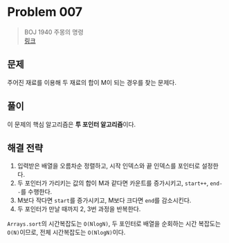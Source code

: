 # Problem 007

> BOJ 1940 주몽의 명령
> <br/>
> [링크](https://www.acmicpc.net/problem/1940)

## 문제

주어진 재료를 이용해 두 재료의 합이 M이 되는 경우를 찾는 문제다.

## 풀이

이 문제의 핵심 알고리즘은 **투 포인터 알고리즘**이다.

## 해결 전략

1. 입력받은 배열을 오름차순 정렬하고, 시작 인덱스와 끝 인덱스를 포인터로 설정한다.
2. 두 포인터가 가리키는 값의 합이 M과 같다면 카운트를 증가시키고, `start++`, `end--`를 수행한다.
3. M보다 작다면 `start`를 증가시키고, M보다 크다면 `end`를 감소시킨다.
4. 두 포인터가 만날 때까지 2, 3번 과정을 반복한다.

`Arrays.sort`의 시간복잡도는 `O(NlogN)`, 두 포인터로 배열을 순회하는 시간 복잡도는 `O(N)`이므로, 전체 시간복잡도는 `O(NlogN)`이다.
